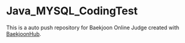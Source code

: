 # Java_MYSQL_CodingTest
This is a auto push repository for Baekjoon Online Judge created with [BaekjoonHub](https://github.com/BaekjoonHub/BaekjoonHub).
